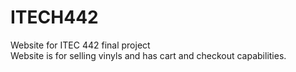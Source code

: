 # ITECH442
Website for ITEC 442 final project
<br> Website is for selling vinyls and has cart and checkout capabilities. </br>
